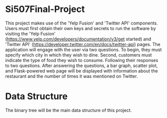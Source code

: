 # Si507Final-Project
This project makes use of the 'Yelp Fusion' and 'Twitter API' components. Users must first obtain their own keys and secrets to run the software by visiting the 'Yelp Fusion' (https://www.yelp.com/developers/documentation/v3/get started) and 'Twitter API' (https://developer.twitter.com/en/docs/twitter-api) pages. The application will engage with the user via two questions. To begin, they must specify which city in which they wish to dine. Second, customers must indicate the type of food they wish to consume. Following their responses to two questions. After answering the questions, a bar graph, scatter plot, and Flask-powered web page will be displayed with information about the restaurant and the number of times it was mentioned on Twitter. 

# Data Structure

The binary tree will be the main data structure of this project. 
